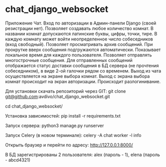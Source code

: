 # chat_django_websocket
Приложение Чат. Вход по авторизации в Админ-панели Django (своей резистрации нет). 
Позволяет создавать любое количество комнат. В названии комнат допускаются латинские буквы, цифры, точки, тире.
В каждую комнату может войти неопределенное число собеседников (вход свободный).
Позволяет просматривать архив сообщений. При прокрутке вверх сообщения подгружаются автоматически.
Показывает локальное время для каждого пользователя. 
Позволяет отправлять многострочные сообщения.
Для отправленных сообщений отображается статус доставки сообщения в БД сервера (не прочтения собеседником), в виде 2-ой галочки рядом со временем.
Выход из чата осуществляется на экране выбора комнат. Выход с экрана выбора комнат происходит на экран авторизации. Происходит разлогинивание.

Для установки скачать репозиторий через GIT:
git clone git@github.com:avdivo/chat_django_websocket.git

cd chat_django_websocket/

Установка зависимостей:
pip install -r requirements.txt

Запуск сервера:
python3 manage.py runserver

Запуск Celery (в новом терминале):
celery -A chat worker -l info

Открыть браузер и перейти по адресу:
http://127.0.0.1:8000/

В БД зарегистрированы 2 пользователя: alex (пароль - 1), elena (пароль - abcd4321)
